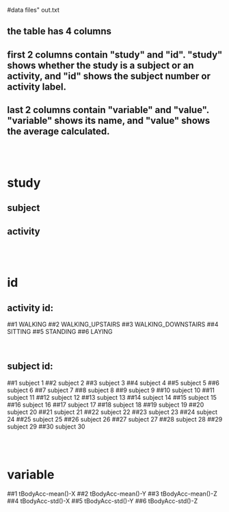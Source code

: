 
#data files" out.txt

## the table has 4 columns
## first 2 columns contain "study" and "id". "study" shows whether the study is a subject or an activity, and "id" shows the subject number or activity label.
## last 2 columns contain "variable" and "value". "variable" shows its name, and "value" shows the average calculated. 

<br><br>
# study
## subject
## activity
<br><br>
# id
##  activity id:

##1 WALKING
##2 WALKING_UPSTAIRS
##3 WALKING_DOWNSTAIRS
##4 SITTING
##5 STANDING
##6 LAYING

<br>

##  subject id:
##1 subject 1
##2 subject 2
##3 subject 3
##4 subject 4
##5 subject 5
##6 subject 6
##7 subject 7
##8 subject 8
##9 subject 9
##10 subject 10
##11 subject 11
##12 subject 12
##13 subject 13
##14 subject 14
##15 subject 15
##16 subject 16
##17 subject 17
##18 subject 18
##19 subject 19
##20 subject 20
##21 subject 21
##22 subject 22
##23 subject 23
##24 subject 24
##25 subject 25
##26 subject 26
##27 subject 27
##28 subject 28
##29 subject 29
##30 subject 30

<br><br>

# variable
 
##1 tBodyAcc-mean()-X
##2 tBodyAcc-mean()-Y
##3 tBodyAcc-mean()-Z
##4 tBodyAcc-std()-X
##5 tBodyAcc-std()-Y
##6 tBodyAcc-std()-Z

<br><br>




